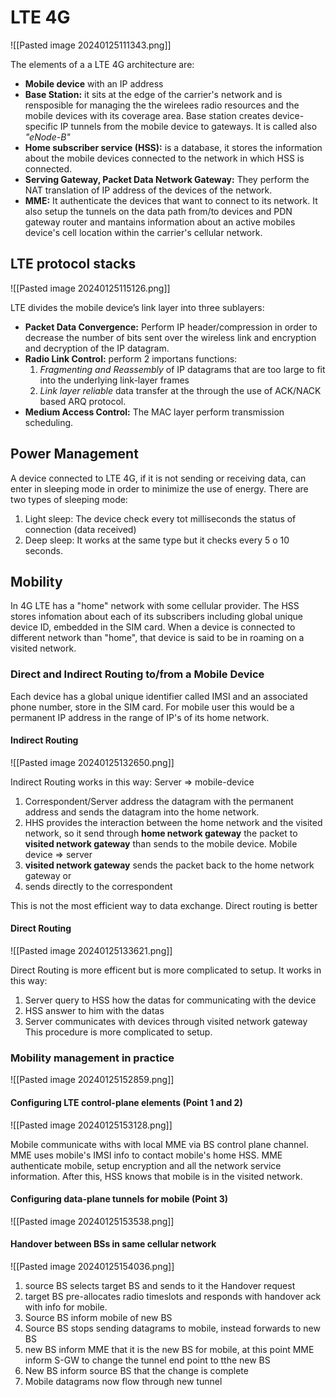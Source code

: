 # LTE 4G

![[Pasted image 20240125111343.png]]

The elements of a a LTE 4G architecture are: 
- **Mobile device** with an IP address
- **Base Station:** it sits at the edge of the carrier's network and is rensposible for managing the the wirelees radio resources and the mobile devices with its coverage area. Base station creates device-specific IP tunnels from the mobile device to gateways. It is called also *"eNode-B"*
- **Home subscriber service (HSS):**  is a database, it stores the information about the mobile devices connected to the network in which  HSS is connected. 
- **Serving Gateway, Packet Data Network Gateway:** They perform the NAT translation of IP address of the devices of the network. 
- **MME:** It authenticate the devices that want to connect to its network. It also setup the tunnels on the data path from/to devices and PDN gateway router and mantains information about an active mobiles device's cell location within the carrier's cellular network. 

## LTE protocol stacks

![[Pasted image 20240125115126.png]]

LTE divides the mobile device’s link layer into three sublayers:
- **Packet Data Convergence:**  Perform IP header/compression in order to decrease the number of bits sent over the wireless link and encryption and decryption of the IP datagram. 
- **Radio Link Control:** perform 2 importans functions: 
	1. *Fragmenting and Reassembly* of IP datagrams that are too large to fit into the underlying link-layer frames
	2. *Link layer reliable* data transfer at the  through the use of ACK/NACK based ARQ protocol. 
- **Medium Access Control:** The MAC layer perform transmission scheduling. 

## Power Management

A device connected to LTE 4G, if it is not sending or receiving data, can enter in sleeping mode in order to minimize the use of energy. 
There are two types of sleeping mode: 
1) Light sleep: The device check every tot milliseconds the status of connection (data received)
2) Deep sleep: It works at the same type but it checks every 5 o 10 seconds. 

## Mobility 

In 4G LTE has  a "home" network with some cellular provider. The HSS stores infomation about each of its subscribers including global unique device ID, embedded in the SIM card. 
When a device is connected to different network than "home", that device is said to be in roaming on a visited network. 
### Direct and Indirect Routing to/from a Mobile Device
Each device has a global unique identifier called IMSI and an associated phone number, store in the SIM card. For mobile user this would be a permanent IP address in the range of IP's of its home network. 
#### Indirect Routing

![[Pasted image 20240125132650.png]]

Indirect Routing works in this way:
Server => mobile-device
1) Correspondent/Server address the datagram with the permanent address and sends the datagram into the home network. 
2) HHS provides the interaction between the home network and the visited network, so it send through **home network gateway** the packet to **visited network gateway** than sends to the mobile device. 
Mobile device => server
1) **visited network gateway** sends the packet back to the home network gateway or 
2) sends directly to the correspondent

This is not the most efficient way to data exchange. Direct routing is better 
#### Direct Routing

![[Pasted image 20240125133621.png]]

Direct Routing is more efficent but is more complicated to setup. 
It works in this way:
1) Server query to HSS how the datas for communicating with the device
2) HSS answer to him with the datas
3) Server communicates with devices through visited network gateway
This procedure is more complicated to setup. 

### Mobility management in practice

![[Pasted image 20240125152859.png]]

#### Configuring LTE control-plane elements  (Point 1 and 2)

![[Pasted image 20240125153128.png]]

Mobile communicate withs with local MME via BS control plane channel. MME uses mobile's IMSI info to contact mobile's home HSS. MME authenticate mobile, setup encryption and all the network service information. 
After this, HSS knows that mobile is in the visited network. 

#### Configuring data-plane tunnels for mobile (Point 3)

![[Pasted image 20240125153538.png]]

#### Handover between BSs in same cellular network

![[Pasted image 20240125154036.png]]
1) source BS selects target BS and sends to it the Handover request
2) target BS pre-allocates radio timeslots and responds with handover ack with info for mobile. 
3) Source BS inform mobile of new BS
4) Source BS stops sending datagrams to mobile, instead forwards to new BS
5) new BS inform MME that it is the new BS for mobile, at this point MME inform S-GW to change the tunnel end point to tthe new BS
6) New BS inform source BS that the change is complete
7) Mobile datagrams now flow through new tunnel  